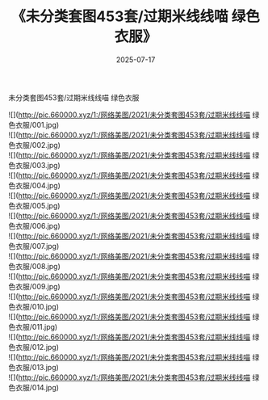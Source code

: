 ﻿---
layout: post
title:  《未分类套图453套/过期米线线喵 绿色衣服》
date:   2025-07-17
img: http://pic.660000.xyz/1:/网络美图/2021/未分类套图453套/过期米线线喵 绿色衣服/000.jpg
categories: [美女, 清纯, 唯美]
---

未分类套图453套/过期米线线喵 绿色衣服

 ![](http://pic.660000.xyz/1:/网络美图/2021/未分类套图453套/过期米线线喵 绿色衣服/001.jpg) <br>![](http://pic.660000.xyz/1:/网络美图/2021/未分类套图453套/过期米线线喵 绿色衣服/002.jpg) <br>![](http://pic.660000.xyz/1:/网络美图/2021/未分类套图453套/过期米线线喵 绿色衣服/003.jpg) <br>![](http://pic.660000.xyz/1:/网络美图/2021/未分类套图453套/过期米线线喵 绿色衣服/004.jpg) <br>![](http://pic.660000.xyz/1:/网络美图/2021/未分类套图453套/过期米线线喵 绿色衣服/005.jpg) <br>![](http://pic.660000.xyz/1:/网络美图/2021/未分类套图453套/过期米线线喵 绿色衣服/006.jpg) <br>![](http://pic.660000.xyz/1:/网络美图/2021/未分类套图453套/过期米线线喵 绿色衣服/007.jpg) <br>![](http://pic.660000.xyz/1:/网络美图/2021/未分类套图453套/过期米线线喵 绿色衣服/008.jpg) <br>![](http://pic.660000.xyz/1:/网络美图/2021/未分类套图453套/过期米线线喵 绿色衣服/009.jpg) <br>![](http://pic.660000.xyz/1:/网络美图/2021/未分类套图453套/过期米线线喵 绿色衣服/010.jpg) <br>![](http://pic.660000.xyz/1:/网络美图/2021/未分类套图453套/过期米线线喵 绿色衣服/011.jpg) <br>![](http://pic.660000.xyz/1:/网络美图/2021/未分类套图453套/过期米线线喵 绿色衣服/012.jpg) <br>![](http://pic.660000.xyz/1:/网络美图/2021/未分类套图453套/过期米线线喵 绿色衣服/013.jpg) <br>![](http://pic.660000.xyz/1:/网络美图/2021/未分类套图453套/过期米线线喵 绿色衣服/014.jpg) <br>